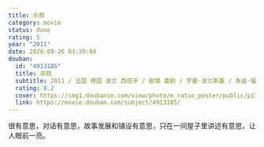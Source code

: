 ```yaml
---
title: 杀戮
category: movie
status: done
rating: 5
year: "2011"
date: 2020-09-26 03:39:04
douban:
  id: "4913185"
  title: 杀戮
  subtitle: 2011 / 法国 德国 波兰 西班牙 / 剧情 喜剧 / 罗曼·波兰斯基 / 朱迪·福斯特 凯特·温丝莱特
  rating: 8.2
  cover: https://img1.doubanio.com/view/photo/m_ratio_poster/public/p1305342680.jpg
  link: https://movie.douban.com/subject/4913185/
---
```


很有意思，对话有意思，故事发展和铺设有意思，只在一间屋子里讲述有意思，让人眼前一亮。
